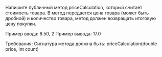 Напишите публичный метод priceCalculation, который считает стоимость товара.
В метод передается цена товара (может быть дробной) и количество товара, метод должен возвращать итоговую цену покупки.
 
Пример ввода: 8.50, 2
Пример вывода: 17.0
 
Требования:
Сигнатура метода должна быть: priceCalculation(double price, int count)
